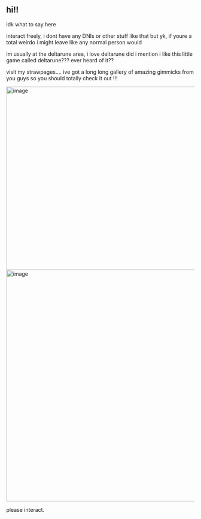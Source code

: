 ## hi!!

idk what to say here

interact freely, i dont have any DNIs or other stuff like that but yk, if youre a total weirdo i might leave like any normal person would

im usually at the deltarune area, i love deltarune did i mention i like this little game called deltarune???
ever heard of it??

visit my strawpages.... ive got a long long gallery of amazing gimmicks from you guys so you should totally check it out !!!

<img width="736" height="489" alt="image" src="https://github.com/user-attachments/assets/343426da-ce54-4a6a-b453-186c73f60db5" />
<img width="736" height="618" alt="image" src="https://github.com/user-attachments/assets/495771c9-ae17-47b9-bc72-529f99d50baf" />



please interact.

